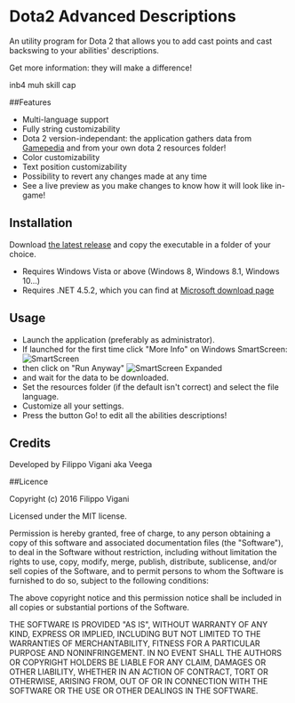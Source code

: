 # Dota2 Advanced Descriptions
An utility program for Dota 2 that allows you to add cast points and cast backswing to your abilities' descriptions.

Get more information: they will make a difference!

inb4 muh skill cap

##Features
 - Multi-language support
 - Fully string customizability
 - Dota 2 version-independant: the application gathers data from [Gamepedia](http://dota2.gamepedia.com/Cast_animation) and from your own dota 2 resources folder!
 - Color customizability
 - Text position customizability
 - Possibility to revert any changes made at any time
 - See a live preview as you make changes to know how it will look like in-game!

## Installation

Download  [the latest release](https://github.com/VeegaP/Dota2AdvancedDescriptions/releases) and copy the executable in a folder of your choice.

- Requires Windows Vista or above (Windows 8, Windows 8.1, Windows 10...)
- Requires .NET 4.5.2, which you can find at [Microsoft download page](https://www.microsoft.com/en-us/download/details.aspx?id=42642)

## Usage

- Launch the application (preferably as administrator).
- If launched for the first time click "More Info" on Windows SmartScreen:
![SmartScreen](https://cloud.githubusercontent.com/assets/8075379/12527639/6dda6c46-c17f-11e5-8e8c-7fbd0ab29990.png)
- then click on "Run Anyway"
![SmartScreen Expanded](https://cloud.githubusercontent.com/assets/8075379/12527640/6df875b0-c17f-11e5-9856-1ff005c6f76d.png)
- and wait for the data to be downloaded.
- Set the resources folder (if the default isn't correct) and select the file language.
- Customize all your settings.
- Press the button Go! to edit all the abilities descriptions!


## Credits

Developed by Filippo Vigani aka Veega

##Licence

Copyright (c) 2016 Filippo Vigani

Licensed under the MIT license.

Permission is hereby granted, free of charge, to any person obtaining a copy
of this software and associated documentation files (the "Software"), to deal
in the Software without restriction, including without limitation the rights
to use, copy, modify, merge, publish, distribute, sublicense, and/or sell
copies of the Software, and to permit persons to whom the Software is
furnished to do so, subject to the following conditions:

The above copyright notice and this permission notice shall be included in all
copies or substantial portions of the Software.

THE SOFTWARE IS PROVIDED "AS IS", WITHOUT WARRANTY OF ANY KIND, EXPRESS OR
IMPLIED, INCLUDING BUT NOT LIMITED TO THE WARRANTIES OF MERCHANTABILITY,
FITNESS FOR A PARTICULAR PURPOSE AND NONINFRINGEMENT. IN NO EVENT SHALL THE
AUTHORS OR COPYRIGHT HOLDERS BE LIABLE FOR ANY CLAIM, DAMAGES OR OTHER
LIABILITY, WHETHER IN AN ACTION OF CONTRACT, TORT OR OTHERWISE, ARISING FROM,
OUT OF OR IN CONNECTION WITH THE SOFTWARE OR THE USE OR OTHER DEALINGS IN THE
SOFTWARE.
